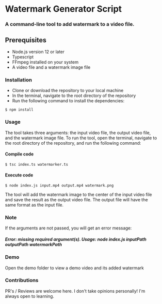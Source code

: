 # Watermark Generator Script
### A command-line tool to add watermark to a video file.

## Prerequisites
* Node.js version 12 or later
* Typescript
* FFmpeg installed on your system
* A video file and a watermark image file
### Installation
* Clone or download the repository to your local machine
* In the terminal, navigate to the root directory of the repository
* Run the following command to install the dependencies:

```
$ npm install
```
### Usage
The tool takes three arguments: the input video file, the output video file, and the watermark image file. To run the tool, open the terminal, navigate to the root directory of the repository, and run the following command:

#### Compile code
```
$ tsc index.ts watermarker.ts
```

#### Execute code
```
$ node index.js input.mp4 output.mp4 watermark.png
```

The tool will add the watermark image to the center of the input video file and save the result as the output video file. The output file will have the same format as the input file.

### Note
If the arguments are not passed, you will get an error message:

##### Error: missing required argument(s). Usage: node index.js inputPath outputPath watermarkPath

### Demo
Open the demo folder to view a demo video and its added watermark

### Contributions
PR's / Reviews are welcome here. I don't take opinions personally! I'm always open to learning.